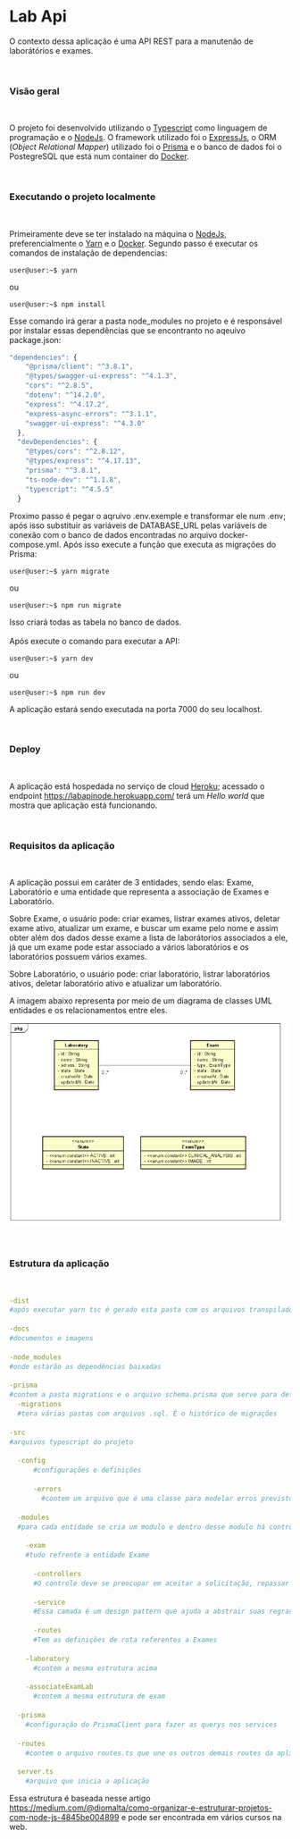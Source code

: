 # Lab Api

<p> O contexto dessa aplicação é uma API REST para a manutenão de laborátórios e exames. </p>

<div id = 'visao'>

<br/>

### Visão geral

<br/>

O projeto foi desenvolvido utilizando o [Typescript](https://www.typescriptlang.org/) como linguagem de programação e o [NodeJs](https://nodejs.org/en/). O framework utilizado foi o [ExpressJs](https://expressjs.com/), o ORM (_Object Relational Mapper_) utilizado foi o [Prisma](https://www.prisma.io/) e o banco de dados foi o PostegreSQL que está num container do [Docker](https://www.docker.com/).


<br/>

<div id="exclocal">

### Executando o projeto localmente

<br/>

Primeiramente deve se ter instalado na máquina o [NodeJs](https://nodejs.org/en/), preferencialmente o [Yarn](https://classic.yarnpkg.com/lang/en/docs/install/#debian-stable) e o [Docker](https://www.docker.com/).
Segundo passo é executar os comandos de instalação de dependencias:

```console
user@user:~$ yarn
```

ou

```console
user@user:~$ npm install
```

Esse comando irá gerar a pasta node_modules no projeto e é responsável por instalar essas dependências que se encontranto no aqeuivo package.json:

```javascript
"dependencies": {
    "@prisma/client": "^3.8.1",
    "@types/swagger-ui-express": "^4.1.3",
    "cors": "^2.8.5",
    "dotenv": "^14.2.0",
    "express": "^4.17.2",
    "express-async-errors": "^3.1.1",
    "swagger-ui-express": "^4.3.0"
  },
  "devDependencies": {
    "@types/cors": "^2.8.12",
    "@types/express": "^4.17.13",
    "prisma": "^3.8.1",
    "ts-node-dev": "^1.1.8",
    "typescript": "^4.5.5"
  }
```

Proximo passo é pegar o aqruivo .env.exemple e transformar ele num .env; após isso substituir as variáveis de DATABASE_URL pelas variáveis de conexão com o banco de dados encontradas no arquivo docker-compose.yml. Após isso execute a função que executa as migrações do Prisma:

```console
user@user:~$ yarn migrate
```

ou

```console
user@user:~$ npm run migrate
```

Isso criará todas as tabela no banco de dados.<br/><br/>
Após execute o comando para executar a API:

```console
user@user:~$ yarn dev
```

ou

```console
user@user:~$ npm run dev
```

A aplicação estará sendo executada na porta 7000 do seu localhost.

</div>
<br/>

<div id='deploy'>

### Deploy

<br/>

A aplicação está hospedada no serviço de cloud [Heroku](https://dashboard.heroku.com/); acessado o endpoint https://labapinode.herokuapp.com/ terá um _Hello world_ que mostra que aplicação está funcionando.

<br/>

</div>

<div id = 'req'>

### Requisitos da aplicação

<br/>

A aplicação possui em caráter de 3 entidades, sendo elas: Exame, Laboratório e uma entidade que representa a associação de Exames e Laboratório.<br/>

Sobre Exame, o usuário pode: criar exames, listrar exames ativos, deletar exame ativo, atualizar um exame, e buscar um exame pelo nome e assim obter além dos dados desse exame a lista de laborátorios associados a ele, já que um exame pode estar associado a vários laboratórios e os laboratórios possuem vários exames.<br/>

Sobre Laboratório, o usuário pode: criar laboratório, listrar laboratórios ativos, deletar laboratório ativo e atualizar um laboratório.<br/>

A imagem abaixo representa por meio de um diagrama de classes UML entidades e os relacionamentos entre eles.<br/>

![alt text](./docs/diagrama.png)

<br/>

</div>

<div id="estutura">

### Estrutura da aplicação

<br/>

```yml
-dist
#após executar yarn tsc é gerado esta pasta com os arquivos transpilados de typescript para javascript que serão os códigos que estarão sendo executados no deploy

-docs
#documentos e imagens

-node_modules
#onde estarão as dependências baixadas 

-prisma
#contem a pasta migrations e o arquivo schema.prisma que serve para definir as tabelas do banco de dados
  -migrations
  #tera várias pastas com arquivos .sql. É o histórico de migrações     criadas pelo ORM Prisma

-src
#arquivos typescript do projeto

  -config
      #configurações e definições

      -errors
        #contem um arquivo que é uma classe para modelar erros previstos no sistema
    
  -modules
  #para cada entidade se cria um modulo e dentro desse modulo há controladores, services e routes

    -exam
    #tudo refrente a entidade Exame

      -controllers
      #O controle deve se preocupar em aceitar a solicitação, repassar para o serviço de domínio correto, processe a solicitação e entregue a resposta ao cliente.

      -service
      #Essa camada é um design pattern que ajuda a abstrair suas regras de negócio, deixando sua controller mais limpa e com a responsabilidade única.

      -routes
      #Tem as definições de rota referentes a Exames

    -laboratory
      #contem a mesma estrutura acima

    -associateExamLab
      #contem a mesma estrutura de exam

  -prisma
    #configuração do PrismaClient para fazer as querys nos services

  -routes
    #contem o arquivo routes.ts que une os outros demais routes da aplicação

  server.ts
    #arquivo que inicia a aplicação

```     

Essa estrutura é baseada nesse artigo https://medium.com/@diomalta/como-organizar-e-estruturar-projetos-com-node-js-4845be004899 e pode ser encontrada em vários cursos na web.

<br/>

</div>



